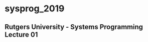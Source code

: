 # sysprog_2019
Rutgers University - Systems Programming
Lecture 01
--------------------------------------------------------------------------------
